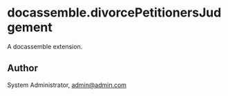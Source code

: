 # docassemble.divorcePetitionersJudgement

A docassemble extension.

## Author

System Administrator, admin@admin.com

